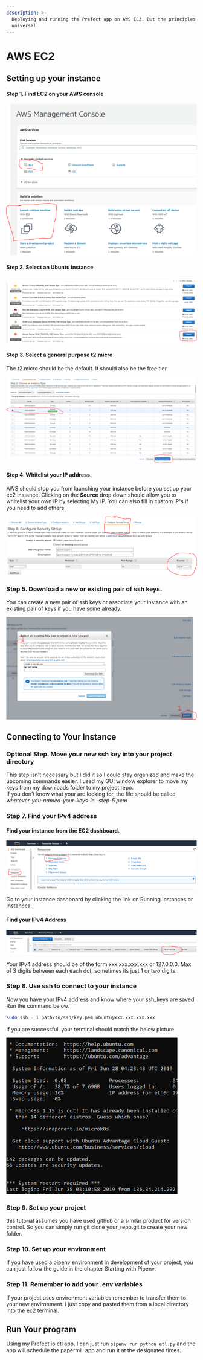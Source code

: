 ```yaml
---
description: >-
  Deploying and running the Prefect app on AWS EC2. But the principles should be
  universal.
---
```


# AWS EC2

## Setting up your instance

#### Step 1. Find EC2 on your AWS console

![](.gitbook/assets/ec2_1.PNG)

#### Step 2. Select an Ubuntu instance

![](.gitbook/assets/ec2_2.PNG)

#### Step 3. Select a general purpose t2.micro

The t2.micro should be the default. It should also be the free tier.

![](.gitbook/assets/ec2_3.PNG)

#### Step 4. Whitelist your IP address.

AWS should stop you from launching your instance before you set up your ec2 instance. Clicking on the **Source** drop down should allow you to whitelist your own IP by selecting My IP. You can also fill in custom IP's if you need to add others. 

![](.gitbook/assets/ec2_4.PNG)

### Step 5. Download a new or existing pair of ssh keys.

You can create a new pair of ssh keys or associate your instance with an existing pair of keys if you have some already.

![](.gitbook/assets/ec2_5.PNG)

## Connecting to Your Instance

### Optional Step. Move your new ssh key into your project directory

This step isn't necessary but I did it so I could stay organized and make the upcoming commands easier. I used my GUI window explorer to move my keys from my downloads folder to my project repo.   
If you don't know what your are looking for, the file should be called _whatever-you-named-your-keys-in -step-5.pem_

### Step 7. Find your IPv4 address

#### Find your instance from the EC2 dashboard.

![](.gitbook/assets/ec2_55%20%281%29.PNG)

Go to your instance dashboard by clicking the link on Running Instances or Instances.  


#### Find your IPv4 Address

![Find your IPv4 Public IP to connect with](.gitbook/assets/ec2_6.PNG)

Your IPv4 address should be of the form xxx.xxx.xxx.xxx or 127.0.0.0. Max of 3 digits between each each dot, sometimes its just 1 or two digits.  


### Step 8. Use ssh to connect to your instance

Now you have your IPv4 address and know where your ssh\_keys are saved. Run the command below.

```bash
sudo ssh - i path/to/ssh/key.pem ubuntu@xxx.xxx.xxx.xxx
```

If you are successful, your terminal should match the below picture

![](.gitbook/assets/ec2_8.PNG)

### Step 9. Set up your project

this tutorial assumes you have used github or a similar product for version control. So you can simply run git clone your\_repo.git to create your new folder.

### Step 10. Set up your environment

If you have used a pipenv environment in development of your project, you can just follow the guide in the chapter Starting with Pipenv.

### Step 11. Remember to add your .env variables

If your project uses environment variables remember to transfer them to your new environment. I just copy and pasted them from a local directory into the ec2 terminal.

## Run Your program

Using my Prefect.io etl app. I can just run `pipenv run python etl.py` and the app will schedule the papermill app and run it at the designated times.



